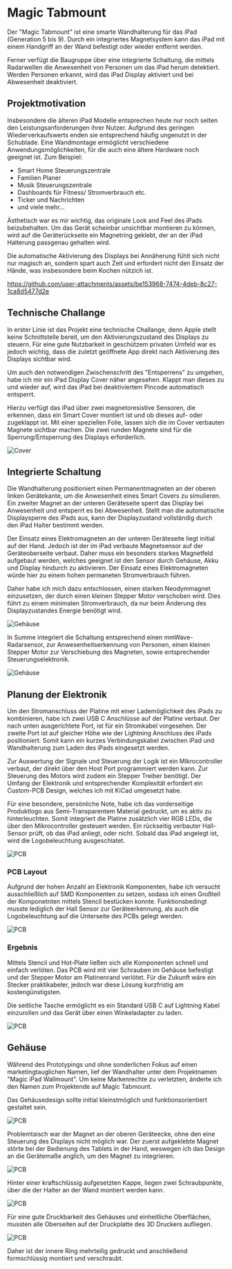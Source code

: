 # Magic Tabmount

Der "Magic Tabmount" ist eine smarte Wandhalterung für das iPad (Generation 5 bis 9). Durch ein integriertes Magnetsystem kann das iPad mit einem Handgriff an der Wand befestigt oder wieder entfernt werden.

Ferner verfügt die Baugruppe über eine integrierte Schaltung, die mittels Radarwellen die Anwesenheit von Personen um das iPad herum detektiert. Werden Personen erkannt, wird das iPad Display aktiviert und bei Abwesenheit deaktiviert.

## Projektmotivation

Insbesondere die älteren iPad Modelle entsprechen heute nur noch selten den Leistungsanforderungen ihrer Nutzer. Aufgrund des geringen Wiederverkaufswerts enden sie entsprechend häufig ungenutzt in der Schublade. Eine Wandmontage ermöglicht verschiedene Anwendungsmöglichkeiten, für die auch eine ältere Hardware noch geeignet ist. Zum Beispiel:

- Smart Home Steuerungszentrale
- Familien Planer
- Musik Steuerungszentrale
- Dashboards für Fitness/ Stromverbrauch etc.
- Ticker und Nachrichten
- und viele mehr...

Ästhetisch war es mir wichtig, das originale Look and Feel des iPads beizubehalten. Um das Gerät scheinbar unsichtbar montieren zu können, wird auf die Geräterückseite ein Magnetring geklebt, der an der iPad Halterung passgenau gehalten wird.

Die automatische Aktivierung des Displays bei Annäherung fühlt sich nicht nur magisch an, sondern spart auch Zeit und erfordert nicht den Einsatz der Hände, was insbesondere beim Kochen nützich ist.

https://github.com/user-attachments/assets/be153968-7474-4deb-8c27-1ca8d5477d2e

## Technische Challange

In erster Linie ist das Projekt eine technische Challange, denn Apple stellt keine Schnittstelle bereit, um den Aktivierungszustand des Displays zu steuern. Für eine gute Nutzbarkeit in geschützem privaten Umfeld war es jedoch wichtig, dass die zuletzt geöffnete App direkt nach Aktivierung des Displays sichtbar wird.

Um auch den notwendigen Zwischenschritt des "Entsperrens" zu umgehen, habe ich mir ein iPad Display Cover näher angesehen. Klappt man dieses zu und wieder auf, wird das iPad bei deaktiviertem Pincode automatisch entsperrt.

Hierzu verfügt das iPad über zwei magnetoresistive Sensoren, die erkennen, dass ein Smart Cover montiert ist und ob dieses auf- oder zugeklappt ist. Mit einer speziellen Folie, lassen sich die im Cover verbauten Magnete sichtbar machen. Die zwei runden Magnete sind für die Sperrung/Entsperrung des Displays erforderlich.

![Cover](Readme/cover_1.jpg)

## Integrierte Schaltung

Die Wandhalterung positioniert einen Permanentmagneten an der oberen linken Gerätekante, um die Anwesenheit eines Smart Covers zu simulieren. Ein zweiter Magnet an der unteren Geräteseite sperrt das Display bei Anwesenheit und entsperrt es bei Abwesenheit. Stellt man die automatische Displaysperre des iPads aus, kann der Displayzustand vollständig durch den iPad Halter bestimmt werden.

Der Einsatz eines Elektromagneten an der unteren Geräteseite liegt initial auf der Hand. Jedoch ist der im iPad verbaute Magnetsensor auf der Geräteoberseite verbaut. Daher muss ein besonders starkes Magnetfeld aufgebaut werden, welches geeignet ist den Sensor durch Gehäuse, Akku und Display hindurch zu aktivieren. Der Einsatz eines Elektromagneten würde hier zu einem hohen permaneten Stromverbrauch führen.

Daher habe ich mich dazu entschlossen, einen starken Neodymmagnet einzusetzen, der durch einen kleinen Stepper Motor verschoben wird. Dies führt zu einem minimalen Stromverbrauch, da nur beim Änderung des Displayzustandes Energie benötigt wird.

![Gehäuse](Readme/housing_2.png)

In Summe integriert die Schaltung entsprechend einen mmWave-Radarsensor, zur Anwesenheitserkennung von Personen, einen kleinen Stepper Motor zur Verschiebung des Magneten, sowie entsprechender Steuerungselektronik.

![Gehäuse](Readme/housing_4.png)

## Planung der Elektronik

Um den Stromanschluss der Platine mit einer Lademöglichkeit des iPads zu kombinieren, habe ich zwei USB C Anschlüsse auf der Platine verbaut. Der nach unten ausgerichtete Port, ist für ein Stromkabel vorgesehen. Der zweite Port ist auf gleicher Höhe wie der Lightning Anschluss des iPads positioniert. Somit kann ein kurzes Verbindungskabel zwischen iPad und Wandhalterung zum Laden des iPads eingesetzt werden.

Zur Auswertung der Signale und Steuerung der Logik ist ein Mikrocontroller verbaut, der direkt über den Host Port programmiert werden kann. Zur Steuerung des Motors wird zudem ein Stepper Treiber benötigt. Der Umfang der Elektronik und entsprechender Komplexität erfordert ein Custom-PCB Design, welches ich mit KiCad umgesetzt habe.

Für eine besondere, persönliche Note, habe ich das vorderseitige Produktlogo aus Semi-Transparentem Material gedruckt, um es aktiv zu hinterleuchten. Somit integriert die Platine zusätzlich vier RGB LEDs, die über den Mikrocontroller gesteuert werden. Ein rückseitig verbauter Hall-Sensor prüft, ob das iPad anliegt, oder nicht. Sobald das iPad angelegt ist, wird die Logobeleuchtung ausgeschlatet.

![PCB](Readme/pcb_view_2.png)

### PCB Layout

Aufgrund der hohen Anzahl an Elektronik Komponenten, habe ich versucht ausschließlich auf SMD Komponenten zu setzen, sodass ich einen Großteil der Komponetnten mittels Stencil bestücken konnte. Funktionsbedingt musste lediglich der Hall Sensor zur Geräteerkennung, als auch die Logobeleuchtung auf die Unterseite des PCBs gelegt werden.

![PCB](Readme/pcb_view_1.png)

### Ergebnis

Mittels Stencil und Hot-Plate ließen sich alle Komponenten schnell und einfach verlöten. Das PCB wird mit vier Schrauben im Gehäuse befestigt und der Stepper Motor am Platinenrand verlötet. Für die Zukunft wäre ein Stecker praktikabeler, jedoch war diese Lösung kurzfristig am kostengünstigsten.

Die seitliche Tasche ermöglicht es ein Standard USB C auf Lightning Kabel einzurollen und das Gerät über einen Winkeladapter zu laden.

![PCB](Readme/result_1.png)

## Gehäuse

Während des Prototypings und ohne sonderlichen Fokus auf einen marketingtauglichen Namen, lief der Wandhalter unter dem Projektnamen "Magic iPad Wallmount". Um keine Markenrechte zu verletzten, änderte ich den Namen zum Projektende auf Magic Tabmount.

Das Gehäusedesign sollte initial kleinstmöglich und funktionsorientiert gestaltet sein.

![PCB](Readme/prototype_1.png)

Problemtaisch war der Magnet an der oberen Geräteecke, ohne den eine Steuerung des Displays nicht möglich war. Der zuerst aufgeklebte Magnet störte bei der Bedienung des Tablets in der Hand, weswegen ich das Design an die Gerätemaße anglich, um den Magnet zu integrieren.

![PCB](Readme/old_housing_2.jpeg)

Hinter einer kraftschlüssig aufgesetzten Kappe, liegen zwei Schraubpunkte, über die der Halter an der Wand montiert werden kann.

![PCB](Readme/setup_1.png)

Für eine gute Druckbarkeit des Gehäuses und einheitliche Oberflächen, mussten alle Oberseiten auf der Druckplatte des 3D Druckers aufliegen.

![PCB](Readme/setup_2.png)

Daher ist der innere Ring mehrteilig gedruckt und anschließend formschlüssig montiert und verschraubt.
